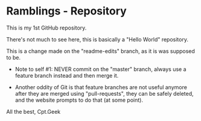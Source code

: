 # Ramblings - Repository
This is my 1st GitHub repository.

There's not much to see here, this is basically a "Hello World" repository.

This is a change made on the "readme-edits" branch, as it is was supposed to be.

* Note to self #1: NEVER commit on the "master" branch, always use a feature branch instead and then merge it.

* Another oddity of Git is that feature branches are not useful anymore after they are merged using "pull-requests", they can be safely deleted, and the website prompts to do that (at some point).

All the best,
Cpt.Geek
